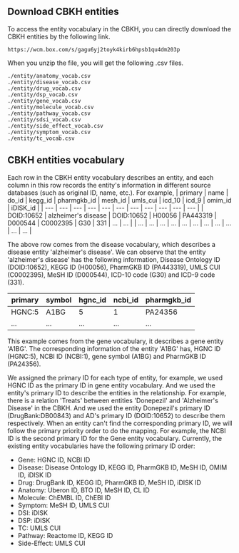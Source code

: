 ## Download CBKH entities
To access the entity vocabulary in the CBKH, you can directly download the CBKH entities by the following link.
```
https://wcm.box.com/s/gagu6yj2toyk4kirb6hpsb1qu4dm203p
```

When you unzip the file, you will get the following .csv files.
```
./entity/anatomy_vocab.csv
./entity/disease_vocab.csv
./entity/drug_vocab.csv
./entity/dsp_vocab.csv
./entity/gene_vocab.csv
./entity/molecule_vocab.csv
./entity/pathway_vocab.csv
./entity/sdsi_vocab.csv
./entity/side_effect_vocab.csv
./entity/symptom_vocab.csv
./entity/tc_vocab.csv
```

## CBKH entities vocabulary
Each row in the CBKH entity vocabulary describes an entity, and each column in this row records the entity's information in different source databases (such as original ID, name, etc.). For example,
| primary | name | do_id | kegg_id | pharmgkb_id | mesh_id | umls_cui | icd_10 |	icd_9 |	omim_id |	iDISK_id | 
| --- | --- | --- | --- | --- | --- | --- | --- | --- | --- | --- |
| DOID:10652 | alzheimer's disease | DOID:10652 |	H00056 | PA443319 | D000544 | C0002395 | G30 | 331 | ... | ... |
| ... | ... | ... | ... | ... | ... | ... | ... | ... | ... | ... |

The above row comes from the disease vocabulary, which describes a disease entity 'alzheimer's disease'. We can observe that the entity 'alzheimer's disease' has the following information, Disease Ontology ID (DOID:10652), KEGG ID (H00056), PharmGKB ID (PA443319), UMLS CUI (C0002395), MeSH ID (D000544), ICD-10 code (G30) and ICD-9 code (331).

| primary | symbol | hgnc_id | ncbi_id | pharmgkb_id | 
| --- | --- | --- | --- | --- |
| HGNC:5 | A1BG | 5 | 1 | PA24356 |
| ... | ... | ... | ... | ... | 

This example comes from the gene vocabulary, it describes a gene entity 'A1BG'. The corresponding information of the entity 'A1BG' has, HGNC ID (HGNC:5), NCBI ID (NCBI:1), gene symbol (A1BG) and PharmGKB ID (PA24356).

We assigned the primary ID for each type of entity, for example, we used HGNC ID as the primary ID in gene entity vocabulary. And we used the entity's primary ID to describe the entities in the relationship. For example, there is a relation 'Treats' between entities 'Donepezil' and 'Alzheimer's Disease' in the CBKH. And we used the entity Donepezil's primary ID (DrugBank:DB00843) and AD's primary ID (DOID:10652) to describe them respectively. When an entity can't find the corresponding primary ID, we will follow the primary priority order to do the mapping. For example, the NCBI ID is the second primary ID for the Gene entity vocabulary. Currently, the existing entity vocabularies have the following primary ID order:
* Gene: HGNC ID, NCBI ID
* Disease: Disease Ontology ID, KEGG ID, PharmGKB ID, MeSH ID, OMIM ID, iDISK ID
* Drug: DrugBank ID, KEGG ID, PharmGKB ID, MeSH ID, iDISK ID
* Anatomy: Uberon ID, BTO ID, MeSH ID, CL ID
* Molecule: ChEMBL ID, ChEBI ID
* Symptom: MeSH ID, UMLS CUI
* DSI: iDISK
* DSP: iDISK
* TC: UMLS CUI
* Pathway: Reactome ID, KEGG ID
* Side-Effect: UMLS CUI
